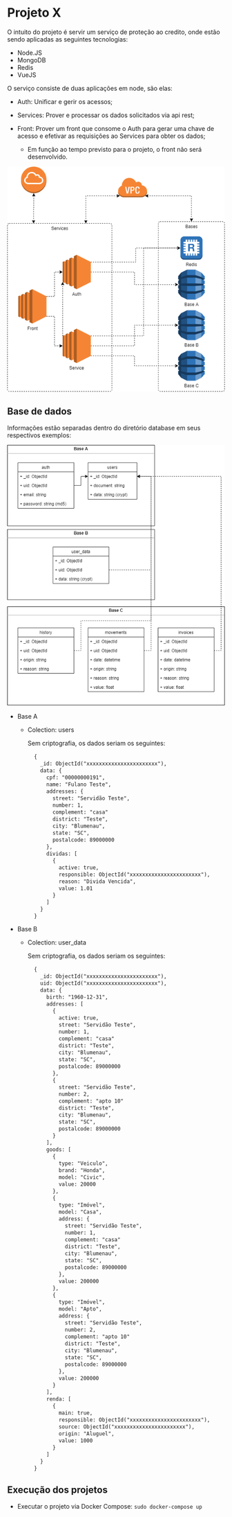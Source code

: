 # Projeto X

O intuito do projeto é servir um serviço de proteção ao credito, onde estão sendo aplicadas as seguintes tecnologias:
  - Node.JS
  - MongoDB
  - Redis
  - VueJS

O serviço consiste de duas aplicações em node, são elas:
  - Auth:
    Unificar e gerir os acessos;
  - Services:
    Prover e processar os dados solicitados via api rest;
  - Front:
    Prover um front que consome o Auth para gerar uma chave de acesso e efetivar as requisições ao Services para obter os dados;

    * Em função ao tempo previsto para o projeto, o front não será desenvolvido.


  ![Arquitetura](https://github.com/evandrosk/projeto_x/blob/master/services.png)

## Base de dados
  Informações estão separadas dentro do diretório database em seus respectivos exemplos:

  ![Bases](https://github.com/evandrosk/projeto_x/blob/master/bases.png)

  - Base A

    - Colection: users

      Sem criptografia, os dados seriam os seguintes:
      ```
        {
          _id: ObjectId("xxxxxxxxxxxxxxxxxxxxxxx"),
          data: {
            cpf: "00000000191",
            name: "Fulano Teste",
            addresses: {
              street: "Servidão Teste",
              number: 1,
              complement: "casa"
              district: "Teste",
              city: "Blumenau",
              state: "SC",
              postalcode: 89000000
            },
            dividas: [
              {
                active: true,
                responsible: ObjectId("xxxxxxxxxxxxxxxxxxxxxxx"),
                reason: "Divida Vencida",
                value: 1.01
              }
            ]
          }
        }
      ```

  - Base B

    - Colection: user_data

      Sem criptografia, os dados seriam os seguintes:
      ```
        {
          _id: ObjectId("xxxxxxxxxxxxxxxxxxxxxxx"),
          uid: ObjectId("xxxxxxxxxxxxxxxxxxxxxxx"),
          data: {
            birth: "1960-12-31",
            addresses: [
              {
                active: true,
                street: "Servidão Teste",
                number: 1,
                complement: "casa"
                district: "Teste",
                city: "Blumenau",
                state: "SC",
                postalcode: 89000000
              },
              {
                street: "Servidão Teste",
                number: 2,
                complement: "apto 10"
                district: "Teste",
                city: "Blumenau",
                state: "SC",
                postalcode: 89000000
              }
            ],
            goods: [
              {
                type: "Veiculo",
                brand: "Honda",
                model: "Civic",
                value: 20000
              },
              {
                type: "Imóvel",
                model: "Casa",
                address: {
                  street: "Servidão Teste",
                  number: 1,
                  complement: "casa"
                  district: "Teste",
                  city: "Blumenau",
                  state: "SC",
                  postalcode: 89000000
                },
                value: 200000
              },
              {
                type: "Imóvel",
                model: "Apto",
                address: {
                  street: "Servidão Teste",
                  number: 2,
                  complement: "apto 10"
                  district: "Teste",
                  city: "Blumenau",
                  state: "SC",
                  postalcode: 89000000
                },
                value: 200000
              }
            ],
            renda: [
              {
                main: true,
                responsible: ObjectId("xxxxxxxxxxxxxxxxxxxxxxx"),
                source: ObjectId("xxxxxxxxxxxxxxxxxxxxxxx"),
                origin: "Aluguel",
                value: 1000
              }
            ]
          }
        }
      ```

## Execução dos projetos

  - Executar o projeto via Docker Compose:
    ```sudo docker-compose up```
